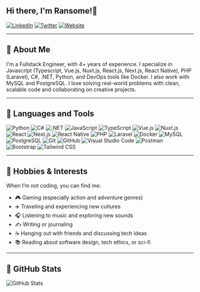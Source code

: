 ## Hi there, I'm Ransome!👋

[![LinkedIn](https://img.shields.io/badge/LinkedIn-blue?logo=linkedin&logoColor=white)](https://www.linkedin.com/in/ransome-enechukwu/)
[![Twitter](https://img.shields.io/badge/Twitter-1DA1F2?logo=twitter&logoColor=white)](https://twitter.com/somerc_)
[![Website](https://img.shields.io/badge/Portfolio-000000?logo=google-chrome&logoColor=white)](https://arthurransome.github.io)

---

## 🚀 About Me

I'm a Fullstack Engineer, with 4+ years of experience. I specialize in Javascript (Typescript, Vue.js, Nuxt.js, React.js, Next.js, React Native), PHP (Laravel), C#, .NET, Python, and DevOps tools like Docker. I also work with MySQL and PostgreSQL.
I love solving real-world problems with clean, scalable code and collaborating on creative projects.  

---

## 🚀 Languages and Tools

![Python](https://img.shields.io/badge/Python-3670A0?logo=python&logoColor=white)
![C#](https://img.shields.io/badge/C%23-239120?logo=c-sharp&logoColor=white)
![.NET](https://img.shields.io/badge/.NET-512BD4?logo=dotnet&logoColor=white)
![JavaScript](https://img.shields.io/badge/JavaScript-F7DF1E?logo=javascript&logoColor=black)
![TypeScript](https://img.shields.io/badge/TypeScript-3178C6?logo=typescript&logoColor=white)
![Vue.js](https://img.shields.io/badge/Vue.js-4FC08D?logo=vue.js&logoColor=white)
![Nuxt.js](https://img.shields.io/badge/Nuxt.js-00C58E?logo=nuxt.js&logoColor=white)
![React](https://img.shields.io/badge/React-20232A?logo=react&logoColor=61DAFB)
![Next.js](https://img.shields.io/badge/Next.js-000000?logo=next.js&logoColor=white)
![React Native](https://img.shields.io/badge/React_Native-20232A?logo=react&logoColor=61DAFB)
![PHP](https://img.shields.io/badge/PHP-777BB4?logo=php&logoColor=white)
![Laravel](https://img.shields.io/badge/Laravel-FF2D20?logo=laravel&logoColor=white)
![Docker](https://img.shields.io/badge/Docker-2496ED?logo=docker&logoColor=white)
![MySQL](https://img.shields.io/badge/MySQL-4479A1?logo=mysql&logoColor=white)
![PostgreSQL](https://img.shields.io/badge/PostgreSQL-336791?logo=postgresql&logoColor=white)
![Git](https://img.shields.io/badge/Git-F05032?logo=git&logoColor=white)
![GitHub](https://img.shields.io/badge/GitHub-181717?logo=github&logoColor=white)
![Visual Studio Code](https://img.shields.io/badge/VS_Code-007ACC?logo=visual-studio-code&logoColor=white)
![Postman](https://img.shields.io/badge/Postman-FF6C37?logo=postman&logoColor=white)
![Bootstrap](https://img.shields.io/badge/Bootstrap-7952B3?logo=bootstrap&logoColor=white)
![Tailwind CSS](https://img.shields.io/badge/Tailwind_CSS-06B6D4?logo=tailwind-css&logoColor=white)


---

## 🎯 Hobbies & Interests

When I’m not coding, you can find me:

- 🎮 Gaming (especially action and adventure genres)
- ✈️ Traveling and experiencing new cultures
- 🎧 Listening to music and exploring new sounds
- ✍️ Writing or journaling
- ☕ Hanging out with friends and discussing tech ideas
- 📚 Reading about software design, tech ethics, or sci-fi


---

## 🧠 GitHub Stats

![GitHub Stats](https://github-readme-stats.vercel.app/api?username=arthurransome&show_icons=true&hide=issues&theme=radical)

<!--
**Arthurransome/Arthurransome** is a ✨ _special_ ✨ repository because its `README.md` (this file) appears on your GitHub profile.

Here are some ideas to get you started:

- 🔭 I’m currently working on ...
- 🌱 I’m currently learning ...
- 👯 I’m looking to collaborate on ...
- 🤔 I’m looking for help with ...
- 💬 Ask me about ...
- 📫 How to reach me: ...
- 😄 Pronouns: ...
- ⚡ Fun fact: ...
-->
